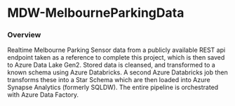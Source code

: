 # MDW-MelbourneParkingData

### Overview
Realtime Melbourne Parking Sensor data from a publicly available REST api endpoint taken as a reference to complete this project, which is then saved to Azure Data Lake Gen2. Stored data is cleansed, and transformed to a known schema using Azure Databricks. A second Azure Databricks job then transforms these into a Star Schema which are then loaded into Azure Synapse Analytics (formerly SQLDW). The entire pipeline is orchestrated with Azure Data Factory.
